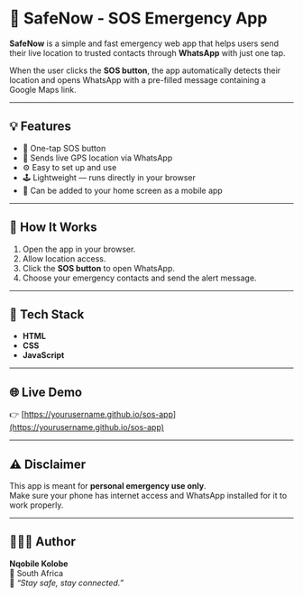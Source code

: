 # 🚨 SafeNow - SOS Emergency App

**SafeNow** is a simple and fast emergency web app that helps users send their live location to trusted contacts through **WhatsApp** with just one tap.  

When the user clicks the **SOS button**, the app automatically detects their location and opens WhatsApp with a pre-filled message containing a Google Maps link.

---

## 💡 Features
- 🔴 One-tap SOS button  
- 📍 Sends live GPS location via WhatsApp  
- ⚙️ Easy to set up and use  
- 🕹️ Lightweight — runs directly in your browser  
- 📱 Can be added to your home screen as a mobile app  

---

## 🚀 How It Works
1. Open the app in your browser.  
2. Allow location access.  
3. Click the **SOS button** to open WhatsApp.  
4. Choose your emergency contacts and send the alert message.

---

## 🧠 Tech Stack
- **HTML**  
- **CSS**  
- **JavaScript**

---

## 🌐 Live Demo
👉 [https://yourusername.github.io/sos-app](https://yourusername.github.io/sos-app)

---

## ⚠️ Disclaimer
This app is meant for **personal emergency use only**.  
Make sure your phone has internet access and WhatsApp installed for it to work properly.

---

## 👩🏽‍💻 Author
**Nqobile Kolobe**  
📍 South Africa  
💬 *“Stay safe, stay connected.”*
